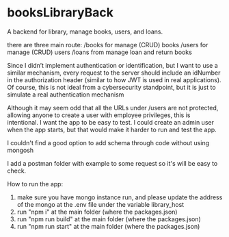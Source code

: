 # booksLibraryBack
A backend for library, manage books, users, and loans.

there are three main route:
/books for manage (CRUD) books
/users for manage (CRUD) users
/loans from manage loan and return books

Since I didn’t implement authentication or identification, but I want to use a similar mechanism,
every request to the server should include an idNumber in the authorization header 
(similar to how JWT is used in real applications).
Of course, this is not ideal from a cybersecurity standpoint, but it is just to simulate a real authentication mechanism

Although it may seem odd that all the URLs under /users are not protected,
allowing anyone to create a user with employee privileges, this is intentional.
I want the app to be easy to test. I could create an admin user when the app starts, but that would make it harder to run and test the app.

I couldn't find a good option to add schema through code without using mongosh 

I add a postman folder with example to some request so it's will be easy to check.

How to run the app:
1. make sure you have mongo instance run, and please update the address of the mongo at the .env file under the variable library_host
2. run "npm i" at the main folder (where the packages.json)
3. run "npm run build" at the main folder (where the packages.json)
4. run "npm run start" at the main folder (where the packages.json)

